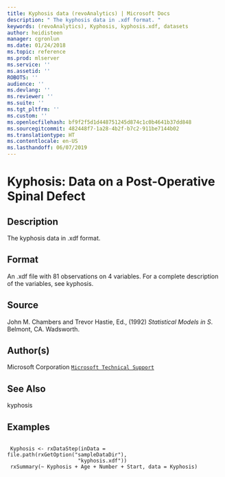```yaml
---
title: Kyphosis data (revoAnalytics) | Microsoft Docs
description: " The kyphosis data in .xdf format. "
keywords: (revoAnalytics), Kyphosis, kyphosis.xdf, datasets
author: heidisteen
manager: cgronlun
ms.date: 01/24/2018
ms.topic: reference
ms.prod: mlserver
ms.service: ''
ms.assetid: ''
ROBOTS: ''
audience: ''
ms.devlang: ''
ms.reviewer: ''
ms.suite: ''
ms.tgt_pltfrm: ''
ms.custom: ''
ms.openlocfilehash: bf9f2f5d1d448751245d874c1c0b4641b37dd848
ms.sourcegitcommit: 482448f7-1a28-4b2f-b7c2-911be7144b02
ms.translationtype: HT
ms.contentlocale: en-US
ms.lasthandoff: 06/07/2019
---
```

 # <a name="kyphosis-data-on-a-post-operative-spinal-defect"></a>Kyphosis: Data on a Post-Operative Spinal Defect 
 ## <a name="description"></a>Description

The kyphosis data in .xdf format.


 ## <a name="format"></a>Format

An .xdf file with 81 observations on 4 variables. For a complete description of the variables, see kyphosis.


 ## <a name="source"></a>Source

John M. Chambers and Trevor Hastie, Ed., (1992) *Statistical Models in S*. Belmont, CA. Wadsworth.


 ## <a name="authors"></a>Author(s)
 Microsoft Corporation [`Microsoft Technical Support`](https://go.microsoft.com/fwlink/?LinkID=698556&clcid=0x409)


 ## <a name="see-also"></a>See Also

kyphosis

 ## <a name="examples"></a>Examples

 ```

  Kyphosis <- rxDataStep(inData = file.path(rxGetOption("sampleDataDir"),
                        "kyphosis.xdf"))
  rxSummary(~ Kyphosis + Age + Number + Start, data = Kyphosis)
```


